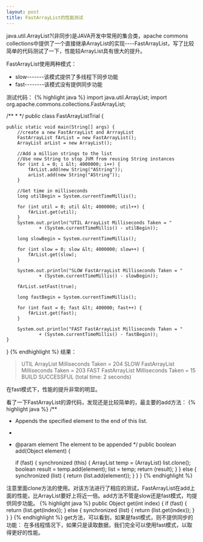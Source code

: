 ```yaml
---
layout: post
title: FastArrayList的性能测试
---
```


java.util.ArrayList?(非同步)是JAVA开发中常用的集合类，apache commons collections中提供了一个直接继承ArrayList的实现----FastArrayList，写了比较简单的代码测试了一下，性能较ArrayList具有很大的提升。

FastArrayList使用两种模式：
* slow-------该模式提供了多线程下同步功能
* fast--------该模式没有提供同步功能

测试代码：
{% highlight java %}
import java.util.ArrayList;
import org.apache.commons.collections.FastArrayList;

/**
 *
 */
public class FastArrayListTrial {

    public static void main(String[] args) {
        //create a new FastArrayList and ArrrayList
        FastArrayList fArList = new FastArrayList();
        ArrayList arList = new ArrayList();

        //Add a million strings to the list
        //Use new String to stop JVM from reusing String instances
        for (int i = 0; i &lt; 4000000; i++) {
            fArList.add(new String("AString"));
            arList.add(new String("AString"));
        }

        //Get time in milliseconds
        long utilBegin = System.currentTimeMillis();

        for (int util = 0; util &lt; 4000000; util++) {
            fArList.get(util);
        }
        System.out.println("UTIL ArrayList Milliseconds Taken = "
                + (System.currentTimeMillis() - utilBegin));

        long slowBegin = System.currentTimeMillis();

        for (int slow = 0; slow &lt; 4000000; slow++) {
            fArList.get(slow);
        }

        System.out.println("SLOW FastArrayList Milliseconds Taken = "
                + (System.currentTimeMillis() - slowBegin));

        fArList.setFast(true);

        long fastBegin = System.currentTimeMillis();

        for (int fast = 0; fast &lt; 400000; fast++) {
            fArList.get(fast);
        }

        System.out.println("FAST FastArrayList Milliseconds Taken = "
                + (System.currentTimeMillis() - fastBegin));
    }
}
{% endhighlight %}
结果：
> UTIL ArrayList Milliseconds Taken = 204
> SLOW FastArrayList Milliseconds Taken = 203
> FAST FastArrayList Milliseconds Taken = 15
> BUILD SUCCESSFUL (total time: 2 seconds)</blockquote>

在fast模式下，性能的提升非常的明显。

看了一下FastArrayList的源代码，发现还是比较简单的，最主要的add方法：
{% highlight java %}
/**
 * Appends the specified element to the end of this list.
 *
 * @param element The element to be appended
 */
public boolean add(Object element) {

	if (fast) {
		synchronized (this) {
			ArrayList temp = (ArrayList) list.clone();
			boolean result = temp.add(element);
			list = temp;
			return (result);
		}
	} else {
		synchronized (list) {
			return (list.add(element));
		}
	}
}
{% endhighlight %}	
	
注意里面clone方法的使用。对该方法进行了相应的测试，FastArrayList在add上面的性能，比ArrayList要好上将近一倍。add方法不管是slow还是fast模式，均提供同步功能。
{% highlight java %}
public Object get(int index) {
	if (fast) {
		return (list.get(index));
	} else {
		synchronized (list) {
			return (list.get(index));
		}
	}
}
{% endhighlight %}
get方法，可以看到，如果是fast模式，则不提供同步的功能：
在多线程情况下，如果只是读取数据，我们完全可以使用fast模式，以取得更好的性能。


